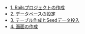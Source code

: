 - [1. Railsプロジェクトの作成](./chapter_1.md)
- [2. データベースの設定](./chapter_2.md)
- [3. テーブル作成とSeedデータ投入](./chapter_3.md)
- [4. 画面の作成](./chapter_4.md)
